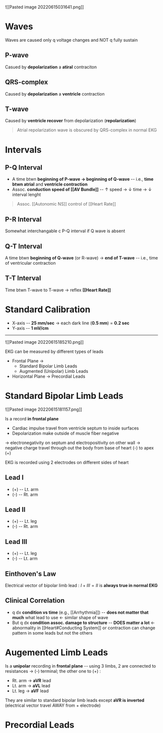 ![[Pasted image 20220615031641.png]]

# Waves
Waves are caused only q voltage changes and NOT q fully sustain
## P-wave
Casued by **depolarization** a **atiral** contraciton

## QRS-complex
Caused by **depolarization** a **ventricle** contraction

## T-wave
Caused by **ventricle recover** from depolarization (**repolarization**)

> Atrial repolarization wave is obscured by QRS-complex in normal EKG 

# Intervals
## P-Q Interval
- A time btwn **beginning of P-wave → beginning of Q-wave** -- i.e., **time btwn atrial** and **ventricle contraction**
- Assoc. **conduction speed of [[AV Bundle]]** -- ↑ speed → ↓ time → ↓ interval lenght

> Assoc. [[Autonomic NS]] control of [[Heart Rate]]

## P-R Interval
Somewhat interchangable c P-Q interval if Q wave is absent

## Q-T Interval
A time btwn **beginning of Q-wave** (or R-wave) → **end of T-wave** -- i.e., time of ventricular contraction

## T-T Interval
Time btwn T-wave to T-wave → reflex **[[Heart Rate]]**

# Standard Calibration
- X-axis -- **25 mm/sec** → each dark line (**0.5 mm**) = **0.2 sec**
- Y-axis -- **1 mV/cm**

---

![[Pasted image 20220615185210.png]]

EKG can be measured by different types of leads
- Frontal Plane →
	- Standard Bipolar Limb Leads
	- Augmented (Unipolar) Limb Leads
- Horizontal Plane → Precordial Leads

# Standard Bipolar Limb Leads

![[Pasted image 20220615181157.png]]

Is a record **in frontal plane**
- Cardiac impulse travel from ventricle septum to inside surfaces
- Depolarization make outside of muscle fiber negative

→ electronegativity on septum and electropositivity on other wall → negative charge travel through out the body from base of heart (-) to apex (+)

EKG is recorded using 2 electrodes on different sides of heart

## Lead I
- (+) -- Lt. arm
- (-) -- Rt. arm

## Lead II
- (+) -- Lt. leg
- (-) -- Rt. arm

## Lead III
- (+) -- Lt. leg
- (-) -- Lt. arm

## Einthoven's Law
Electrical vector of bipolar limb lead : $I + III = II$ is **always true in normal EKG**

## Clinical Correlation
- q dx **condition vs time** (e.g., [[Arrhythmia]]) -- **does not matter that much** what lead to use ← similar shape of wave
- But q dx **condition assoc. damage to structure** -- **DOES matter a lot** ← abnormality in [[Heart#Conducting System]] or contraction can change pattern in some leads but not the others

# Augemented Limb Leads
Is a **unipolar** recording in **frontal plane** -- using 3 limbs, 2 are connected to resistances → (-) terminal; the other one to (+) :
- Rt. arm → **aVR** lead
- Lt. arm → **aVL** lead
- Lt. leg → **aVF** lead

They are similar to standard bipolar limb leads except **aVR is inverted** (electrical vector travel AWAY from + electrode)

# Precordial Leads
